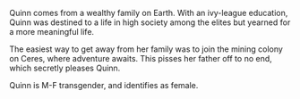 Quinn comes from a wealthy family on Earth. With an ivy-league education, Quinn was destined to a life in high society among the elites but yearned for a more meaningful life.

The easiest way to get away from her family was to join the mining colony on Ceres, where adventure awaits. This pisses her father off to no end, which secretly pleases Quinn.

Quinn is M-F transgender, and identifies as female.